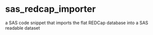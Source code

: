 # sas_redcap_importer
a SAS code snippet that imports the flat REDCap database into a SAS readable dataset
